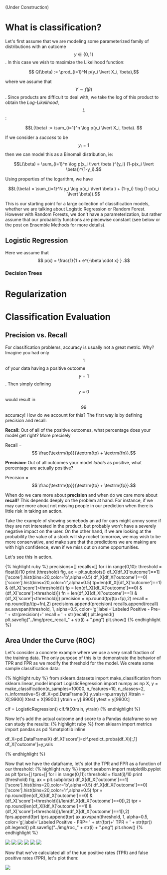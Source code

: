 (Under Construction)

# What is classification?

Let's first assume that we are modeling some parameterized family of distributions with an outcome $$y \in \{0,1\}$$. In this case we wish to maximize the Likelihood function:

$$ Q(\beta) := \prod_{i=1}^N p(y_i \lvert X_i, \beta),$$

where we assume that $$Y \sim f(\beta)$$. Since products are difficult to deal with, we take the log of this product to obtain the *Log-Likelihood*, $$L$$:

$$L(\beta) := \sum_{i=1}^n \log p(y_i \lvert X_i, \beta). $$

If we consider a *success* to be $$y_i=1$$ then we can model this as a Binomail distribution, ie:

$$L(\beta) = \sum_{i=1}^n \log p(x_i \lvert \beta )^{y_i} (1-p(x_i \lvert \beta))^{1-y_i}.$$

Using properties of the logarithm, we have

$$L(\beta) = \sum_{i=1}^N y_i \log p(x_i \lvert \beta ) + (1-y_i) \log (1-p(x_i \lvert \beta)).$$

This is our starting point for a large collection of classification models, whether we are talking about Logistic Regression or Random Forest. However with Random Forests, we don't have a parameterization, but rather assume that our probability functions are piecewise constant (see below or the post on Ensemble Methods for more details). 

## Logistic Regression
Here we assume that
$$ p(x) = \frac{1}{1 + e^{-\beta \cdot x} } .$$

### Decision Trees


# Regularization


# Classification Evaluation

## Precision vs. Recall

For classification problems, accuracy is usually not a great metric. Why? Imagine you had only $$1%$$ of your data having a positive outcome $$y = 1$$. Then simply defining $$y \equiv 0$$ would result in $$99%$$ accuracy! How do we account for this? The first way is by defining precision and recall:

**Recall:** Out of all of the positive outcomes, what percentage does your model get right? More precisely

Recall = $$ \frac{\textrm{tp}}{\textrm{tp} + \textrm{fn}}.$$

**Precision:** Out of all outcomes your model *labels* as positive, what percentage are actually positive?

Precision = $$ \frac{\textrm{tp}}{\textrm{tp} + \textrm{fp}}.$$


When do we care more about **precision** and when do we care more about **recall**? This depends deeply on the problem at hand. For instance, if we may care more about not missing people in our prediction when there is little risk in taking an action.

Take the example of showing somebody an ad for cars might annoy some if they are not interested in the product, but probably won't have a severely negative impact on the user. On the other hand, if we are looking at the probability the value of a stock will sky rocket tomorrow, we may wish to be more conservative, and make sure that the predictions we are making are with high confidence, even if we miss out on some opportunities. 

Let's see this in action.

{% highlight ruby %}
precisions=[]
recalls=[]
for i in range(0,10):
    threshold = float(i)/10
    print (threshold)
    fig, ax = plt.subplots()
    df_X[df_X['outcome']==1]['score'].hist(bins=20,color='b',alpha=0.5)
    df_X[df_X['outcome']==0]['score'].hist(bins=20,color='r',alpha=0.5)
    tp=len(df_X[(df_X['outcome']==1) & (df_X['score']>threshold)])
    fp = len(df_X[(df_X['outcome']==0) & (df_X['score']>threshold)])
    fn = len(df_X[(df_X['outcome']==1) & (df_X['score']<threshold)])
    precision = np.round(tp/(tp+fp),2)
    recall = np.round(tp/(tp+fn),2)
    precisions.append(precision)
    recalls.append(recall)
    ax.axvspan(threshold, 1, alpha=0.5, color='g',label='Labeled Positive - Pre= ' + str(precision)+' recall = ' + str(recall))
    plt.legend()
    plt.savefig("../img/prec_recall_" + str(i) + ".png")
    plt.show()
{% endhighlight %}

## Area Under the Curve (ROC)
Let's consider a concrete example where we use a very small fraction of the training data. The only purpose of this is to demonstrate the behavior of TPR and FPR as we modify the threshold for the model. We create some sample classification data:

{% highlight ruby %}
from sklearn.datasets import make_classification
from sklearn.linear_model import LogisticRegression
import numpy as np
X, y = make_classification(n_samples=10000, n_features=10, n_classes=2, n_informative=5)
df_X=pd.DataFrame(X)
y_vals=np.array(y)
Xtrain = X[:9900]
Xtest = X[9900:]
ytrain = y[:9900]
ytest = y[9900:]

clf = LogisticRegression()
clf.fit(Xtrain, ytrain)
{% endhighlight %}

Now let's add the actual outcome and score to a Pandas dataframe so we can study the results:
{% highlight ruby %}
from sklearn import metrics
import pandas as pd
%matplotlib inline

df_X=pd.DataFrame(X)
df_X['score']=clf.predict_proba(df_X)[:,1]
df_X['outcome']=y_vals

{% endhighlight %}

Now that we have the dataframe, let's plot the TPR and FPR as a function of our threshold:
{% highlight ruby %}
import seaborn
import matplotlib.pyplot as plt
fprs=[]
tprs=[]
for i in range(0,11):
    threshold = float(i)/10
    print (threshold)
    fig, ax = plt.subplots()
    df_X[df_X['outcome']==1]['score'].hist(bins=20,color='b',alpha=0.5)
    df_X[df_X['outcome']==0]['score'].hist(bins=20,color='r',alpha=0.5)
    fpr = np.round(len(df_X[(df_X['outcome']==0) & (df_X['score']>threshold)])/len(df_X[df_X['outcome']==0]),2)
    tpr = np.round(len(df_X[(df_X['outcome']==1) & (df_X['score']>threshold)])/len(df_X[df_X['outcome']==1]),2)
    fprs.append(fpr)
    tprs.append(tpr)
    ax.axvspan(threshold, 1, alpha=0.5, color='g',label='Labeled Positive - FRP= ' + str(fpr)+' TPR = ' + str(tpr))
    plt.legend()
    plt.savefig("../img/roc_" + str(i) + ".png")
    plt.show()
{% endhighlight %}

 ![](/img/roc_0.png?raw=true)
 ![](/img/roc_2.png?raw=true)
   ![](/img/roc_4.png?raw=true)
    ![](/img/roc_6.png?raw=true)
     ![](/img/roc_8.png?raw=true)
      ![](/img/roc_9.png?raw=true)

Now that we've calculated all of the tue positive rates (TPR) and false positive rates (FPR), let's plot them:

![](/img/roc_final.png?raw=true)
